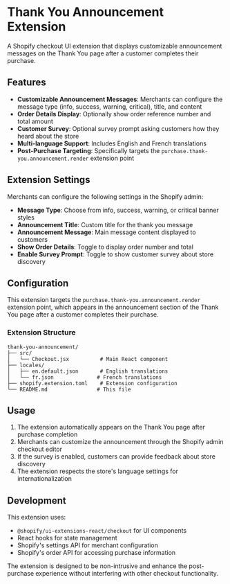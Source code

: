 # Thank You Announcement Extension

A Shopify checkout UI extension that displays customizable announcement messages on the Thank You page after a customer completes their purchase.

## Features

- **Customizable Announcement Messages**: Merchants can configure the message type (info, success, warning, critical), title, and content
- **Order Details Display**: Optionally show order reference number and total amount
- **Customer Survey**: Optional survey prompt asking customers how they heard about the store
- **Multi-language Support**: Includes English and French translations
- **Post-Purchase Targeting**: Specifically targets the `purchase.thank-you.announcement.render` extension point

## Extension Settings

Merchants can configure the following settings in the Shopify admin:

- **Message Type**: Choose from info, success, warning, or critical banner styles
- **Announcement Title**: Custom title for the thank you message
- **Announcement Message**: Main message content displayed to customers
- **Show Order Details**: Toggle to display order number and total
- **Enable Survey Prompt**: Toggle to show customer survey about store discovery

## Configuration

This extension targets the `purchase.thank-you.announcement.render` extension point, which appears in the announcement section of the Thank You page after a customer completes their purchase.

### Extension Structure
```
thank-you-announcement/
├── src/
│   └── Checkout.jsx          # Main React component
├── locales/
│   ├── en.default.json       # English translations
│   └── fr.json              # French translations
├── shopify.extension.toml    # Extension configuration
└── README.md                # This file
```

## Usage

1. The extension automatically appears on the Thank You page after purchase completion
2. Merchants can customize the announcement through the Shopify admin checkout editor
3. If the survey is enabled, customers can provide feedback about store discovery
4. The extension respects the store's language settings for internationalization

## Development

This extension uses:
- `@shopify/ui-extensions-react/checkout` for UI components
- React hooks for state management
- Shopify's settings API for merchant configuration
- Shopify's order API for accessing purchase information

The extension is designed to be non-intrusive and enhance the post-purchase experience without interfering with other checkout functionality.
